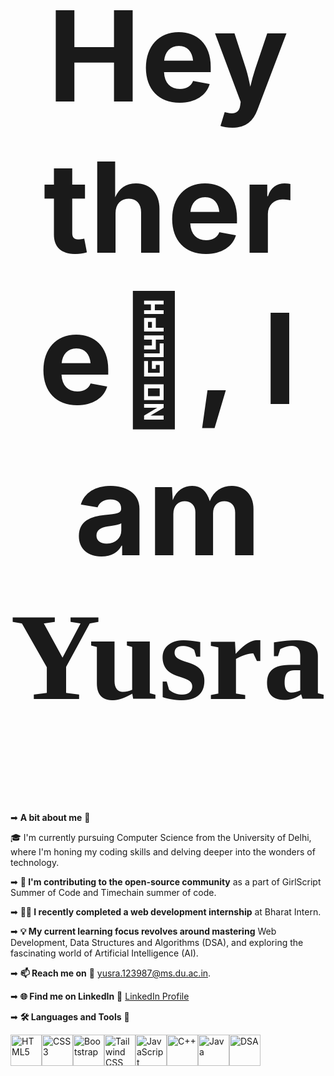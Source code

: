 <div style="text-align: center;">
  <h1 style="font-size: 200px;">Hey there👋, I am  <span style="font-family: 'Pacifico', cursive; font-size: 200px;">Yusra</span></h1>
</div>

➡ **A bit about me** 🌱

  🎓 I'm currently pursuing Computer Science from the University of Delhi, where I'm honing my coding skills and delving deeper into the wonders of technology.

➡ **🚀 I'm contributing to the open-source community** as a part of GirlScript Summer of Code and Timechain summer of code.

➡ **👨‍💻 I recently completed a web development internship** at Bharat Intern.

➡ **💡 My current learning focus revolves around mastering** Web Development, Data Structures and Algorithms (DSA), and exploring the fascinating world of Artificial Intelligence (AI).

➡ **📫 Reach me on** 🤝
	yusra.123987@ms.du.ac.in. 

➡ **🌐 Find me on LinkedIn** 🤝
	[LinkedIn Profile](https://www.linkedin.com/in/yusra-227b3024a/)


➡ **🛠️ Languages and Tools** 🚀  

<div style="display: flex; align-items: center;">
   <img src="https://github.com/yusra05/yusra05/assets/112852251/78649dd3-2f1d-4bbf-b709-2fd74d5108d1.png" alt="HTML5" width="50" height="50">
   <img src="https://github.com/yusra05/yusra05/assets/112852251/0bf27a1d-d0ea-4321-a48d-58babd4760e7.png" alt="CSS3" width="50" height="50">
   <img src="https://github.com/yusra05/yusra05/assets/112852251/ab20ce95-3bf9-4835-b9b0-775a9706f27c.png" alt="Bootstrap" width="50" height="50">
   <img src="https://github.com/yusra05/yusra05/assets/112852251/ffb9c1ff-bbfb-4b64-b5a3-e52abf688e1f.png" alt="Tailwind CSS" width="50" height="50">
   <img src="https://github.com/yusra05/yusra05/assets/112852251/128f6f3b-5741-412c-ba62-9dca58e39e27.png" alt="JavaScript" width="50" height="50">
   <img src="https://github.com/yusra05/yusra05/assets/112852251/63453e6e-4ff2-41d0-a9fe-82478b446f5e.png" alt="C++" width="50" height="50">
   <img src="https://github.com/yusra05/yusra05/assets/112852251/49ebf141-615d-4736-89ba-b68f8d65953e.png" alt="Java" width="50" height="50">
   <img src="https://github.com/yusra05/yusra05/assets/112852251/c4dce1ff-b844-4720-84bb-28c91d609d2a.png" alt="DSA" width="50" height="50">
</div>
